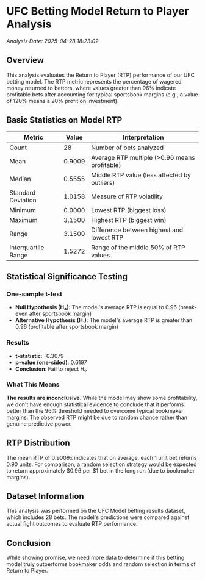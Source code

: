 # UFC Betting Model Return to Player Analysis

*Analysis Date: 2025-04-28 18:23:02*

## Overview
This analysis evaluates the Return to Player (RTP) performance of our UFC betting model. The RTP metric represents the percentage of wagered money returned to bettors, where values greater than 96% indicate profitable bets after accounting for typical sportsbook margins (e.g., a value of 120% means a 20% profit on investment).

## Basic Statistics on Model RTP

| Metric | Value | Interpretation |
|--------|-------|----------------|
| Count | 28 | Number of bets analyzed |
| Mean | 0.9009 | Average RTP multiple (>0.96 means profitable) |
| Median | 0.5555 | Middle RTP value (less affected by outliers) |
| Standard Deviation | 1.0158 | Measure of RTP volatility |
| Minimum | 0.0000 | Lowest RTP (biggest loss) |
| Maximum | 3.1500 | Highest RTP (biggest win) |
| Range | 3.1500 | Difference between highest and lowest RTP |
| Interquartile Range | 1.5272 | Range of the middle 50% of RTP values |

## Statistical Significance Testing

### One-sample t-test
- **Null Hypothesis (H₀)**: The model's average RTP is equal to 0.96 (break-even after sportsbook margin)
- **Alternative Hypothesis (H₁)**: The model's average RTP is greater than 0.96 (profitable after sportsbook margin)

### Results
- **t-statistic**: -0.3079
- **p-value (one-sided)**: 0.6197
- **Conclusion**: Fail to reject H₀

### What This Means
**The results are inconclusive.** While the model may show some profitability, we don't have enough statistical evidence to conclude that it performs better than the 96% threshold needed to overcome typical bookmaker margins. The observed RTP might be due to random chance rather than genuine predictive power.

## RTP Distribution
The mean RTP of 0.9009x indicates that on average, each 1 unit bet returns 0.90 units. For comparison, a random selection strategy would be expected to return approximately $0.96 per $1 bet in the long run (due to bookmaker margins).

## Dataset Information
This analysis was performed on the UFC Model betting results dataset, which includes 28 bets. The model's predictions were compared against actual fight outcomes to evaluate RTP performance.

## Conclusion
While showing promise, we need more data to determine if this betting model truly outperforms bookmaker odds and random selection in terms of Return to Player.
